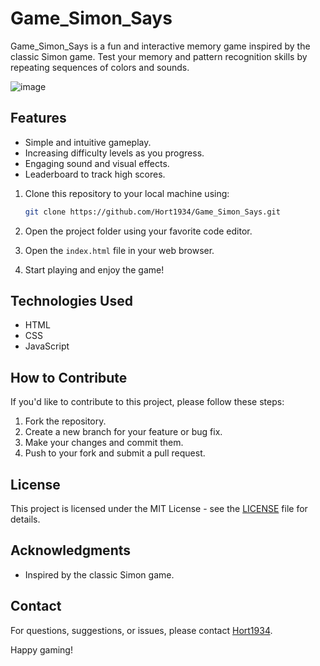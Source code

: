 # Game_Simon_Says

Game_Simon_Says is a fun and interactive memory game inspired by the classic Simon game. Test your memory and pattern recognition skills by repeating sequences of colors and sounds.

![image](https://user-images.githubusercontent.com/61141309/231156525-777cc4fd-6f2e-4809-a451-2f96d91ef019.png)

## Features

- Simple and intuitive gameplay.
- Increasing difficulty levels as you progress.
- Engaging sound and visual effects.
- Leaderboard to track high scores.

1. Clone this repository to your local machine using:

   ```bash
   git clone https://github.com/Hort1934/Game_Simon_Says.git
   ```

2. Open the project folder using your favorite code editor.

3. Open the `index.html` file in your web browser.

4. Start playing and enjoy the game!

## Technologies Used

- HTML
- CSS
- JavaScript

## How to Contribute

If you'd like to contribute to this project, please follow these steps:

1. Fork the repository.
2. Create a new branch for your feature or bug fix.
3. Make your changes and commit them.
4. Push to your fork and submit a pull request.

## License

This project is licensed under the MIT License - see the [LICENSE](LICENSE) file for details.

## Acknowledgments

- Inspired by the classic Simon game.

## Contact

For questions, suggestions, or issues, please contact [Hort1934](https://github.com/Hort1934).

Happy gaming!
